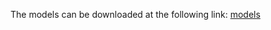 The models can be downloaded at the following link: [models](https://www.dropbox.com/scl/fo/6rxx0sy4dq1c86aqgw5sr/AIdZeeWh6yeSohg4oLjiJKY?rlkey=1in2itm23tx1nh4jaaht4hxwm&dl=0)